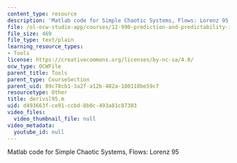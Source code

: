 ```yaml
---
content_type: resource
description: 'Matlab code for Simple Chaotic Systems, Flows: Lorenz 95'
file: /ol-ocw-studio-app/courses/12-990-prediction-and-predictability-in-the-atmosphere-and-oceans-spring-2003/d493663fce91ccbd8b0c493a81c87303_derivsl95.m
file_size: 469
file_type: text/plain
learning_resource_types:
- Tools
license: https://creativecommons.org/licenses/by-nc-sa/4.0/
ocw_type: OCWFile
parent_title: Tools
parent_type: CourseSection
parent_uid: 89c78cb1-3a2f-a12b-482a-180118be59c7
resourcetype: Other
title: derivsl95.m
uid: d493663f-ce91-ccbd-8b0c-493a81c87303
video_files:
  video_thumbnail_file: null
video_metadata:
  youtube_id: null
---
```

Matlab code for Simple Chaotic Systems, Flows: Lorenz 95